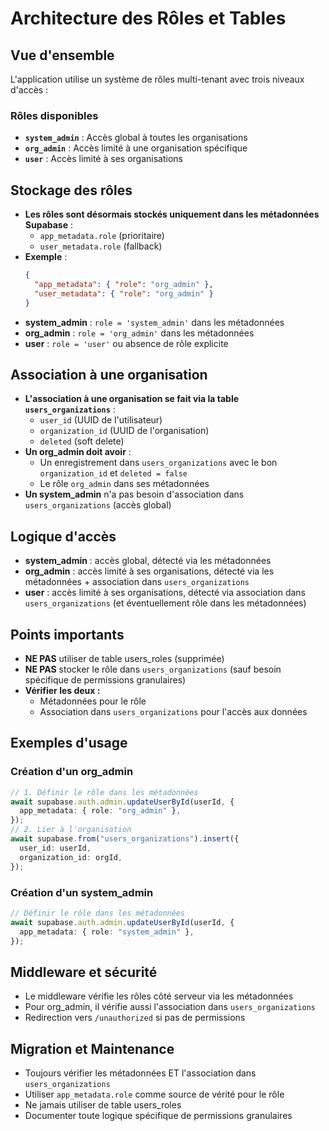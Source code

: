 # Architecture des Rôles et Tables

## Vue d'ensemble

L'application utilise un système de rôles multi-tenant avec trois niveaux d'accès :

### Rôles disponibles

- **`system_admin`** : Accès global à toutes les organisations
- **`org_admin`** : Accès limité à une organisation spécifique
- **`user`** : Accès limité à ses organisations

## Stockage des rôles

- **Les rôles sont désormais stockés uniquement dans les métadonnées Supabase** :
  - `app_metadata.role` (prioritaire)
  - `user_metadata.role` (fallback)
- **Exemple** :
  ```json
  {
    "app_metadata": { "role": "org_admin" },
    "user_metadata": { "role": "org_admin" }
  }
  ```
- **system_admin** : `role = 'system_admin'` dans les métadonnées
- **org_admin** : `role = 'org_admin'` dans les métadonnées
- **user** : `role = 'user'` ou absence de rôle explicite

## Association à une organisation

- **L'association à une organisation se fait via la table `users_organizations`** :
  - `user_id` (UUID de l'utilisateur)
  - `organization_id` (UUID de l'organisation)
  - `deleted` (soft delete)
- **Un org_admin doit avoir** :
  - Un enregistrement dans `users_organizations` avec le bon `organization_id` et `deleted = false`
  - Le rôle `org_admin` dans ses métadonnées
- **Un system_admin** n'a pas besoin d'association dans `users_organizations` (accès global)

## Logique d'accès

- **system_admin** : accès global, détecté via les métadonnées
- **org_admin** : accès limité à ses organisations, détecté via les métadonnées + association dans `users_organizations`
- **user** : accès limité à ses organisations, détecté via association dans `users_organizations` (et éventuellement rôle dans les métadonnées)

## Points importants

- **NE PAS** utiliser de table users_roles (supprimée)
- **NE PAS** stocker le rôle dans `users_organizations` (sauf besoin spécifique de permissions granulaires)
- **Vérifier les deux :**
  - Métadonnées pour le rôle
  - Association dans `users_organizations` pour l'accès aux données

## Exemples d'usage

### Création d'un org_admin

```typescript
// 1. Définir le rôle dans les métadonnées
await supabase.auth.admin.updateUserById(userId, {
  app_metadata: { role: "org_admin" },
});
// 2. Lier à l'organisation
await supabase.from("users_organizations").insert({
  user_id: userId,
  organization_id: orgId,
});
```

### Création d'un system_admin

```typescript
// Définir le rôle dans les métadonnées
await supabase.auth.admin.updateUserById(userId, {
  app_metadata: { role: "system_admin" },
});
```

## Middleware et sécurité

- Le middleware vérifie les rôles côté serveur via les métadonnées
- Pour org_admin, il vérifie aussi l'association dans `users_organizations`
- Redirection vers `/unauthorized` si pas de permissions

## Migration et Maintenance

- Toujours vérifier les métadonnées ET l'association dans `users_organizations`
- Utiliser `app_metadata.role` comme source de vérité pour le rôle
- Ne jamais utiliser de table users_roles
- Documenter toute logique spécifique de permissions granulaires
